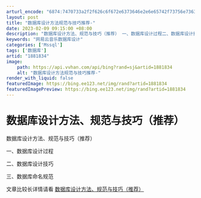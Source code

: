 ```yaml
---
arturl_encode: "6874:7470733a2f2f626c6f672e6373646e2e6e65742f73756e7363:7a2f61727469636c652f64657461696c732f31383831383334"
layout: post
title: "数据库设计方法规范与技巧推荐-"
date: 2023-02-09 09:15:00 +08:00
description: "数据库设计方法、规范与技巧（推荐） 一、数据库设计过程二、数据库设计技巧三、"
keywords: "网易云音乐数据库设计"
categories: ['Mssql']
tags: ['数据库']
artid: "1881834"
image:
    path: https://api.vvhan.com/api/bing?rand=sj&artid=1881834
    alt: "数据库设计方法规范与技巧推荐-"
render_with_liquid: false
featuredImage: https://bing.ee123.net/img/rand?artid=1881834
featuredImagePreview: https://bing.ee123.net/img/rand?artid=1881834
---
```


# 数据库设计方法、规范与技巧（推荐）

数据库设计方法、规范与技巧（推荐）

一、数据库设计过程

二、数据库设计技巧

三、数据库命名规范

文章比较长详情请看
[数据库设计方法、规范与技巧（推荐）](http://www.developer365.net/bbs/thread-15-1-1.html)